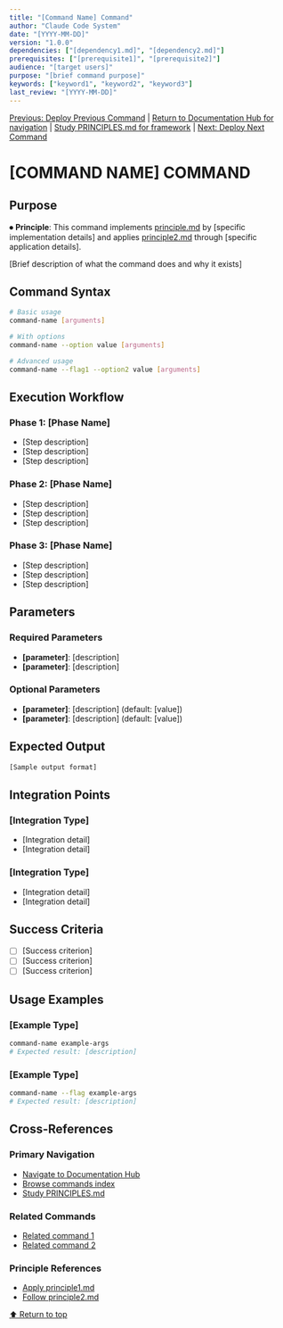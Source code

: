 ```yaml
---
title: "[Command Name] Command"
author: "Claude Code System"
date: "[YYYY-MM-DD]"
version: "1.0.0"
dependencies: ["[dependency1.md]", "[dependency2.md]"]
prerequisites: ["[prerequisite1]", "[prerequisite2]"]
audience: "[target users]"
purpose: "[brief command purpose]"
keywords: ["keyword1", "keyword2", "keyword3"]
last_review: "[YYYY-MM-DD]"
---
```


[Previous: Deploy Previous Command](previous-command.md) | [Return to Documentation Hub for navigation](../index.md) | [Study PRINCIPLES.md for framework](../PRINCIPLES.md) | [Next: Deploy Next Command](next-command.md)

# [COMMAND NAME] COMMAND

## Purpose

⏺ **Principle**: This command implements [principle.md](../principles/principle.md) by [specific implementation details] and applies [principle2.md](../principles/principle2.md) through [specific application details].

[Brief description of what the command does and why it exists]

## Command Syntax

```bash
# Basic usage
command-name [arguments]

# With options
command-name --option value [arguments]

# Advanced usage
command-name --flag1 --option2 value [arguments]
```

## Execution Workflow

### Phase 1: [Phase Name]
- [Step description]
- [Step description]
- [Step description]

### Phase 2: [Phase Name]
- [Step description]
- [Step description]
- [Step description]

### Phase 3: [Phase Name]
- [Step description]
- [Step description]
- [Step description]

## Parameters

### Required Parameters
- **[parameter]**: [description]
- **[parameter]**: [description]

### Optional Parameters
- **[parameter]**: [description] (default: [value])
- **[parameter]**: [description] (default: [value])

## Expected Output

```bash
[Sample output format]
```

## Integration Points

### [Integration Type]
- [Integration detail]
- [Integration detail]

### [Integration Type]
- [Integration detail]
- [Integration detail]

## Success Criteria

- [ ] [Success criterion]
- [ ] [Success criterion]
- [ ] [Success criterion]

## Usage Examples

### [Example Type]
```bash
command-name example-args
# Expected result: [description]
```

### [Example Type]
```bash
command-name --flag example-args
# Expected result: [description]
```

## Cross-References

### Primary Navigation
- [Navigate to Documentation Hub](../index.md)
- [Browse commands index](index.md)
- [Study PRINCIPLES.md](../PRINCIPLES.md)

### Related Commands
- [Related command 1](command1.md)
- [Related command 2](command2.md)

### Principle References
- [Apply principle1.md](../principles/principle1.md)
- [Follow principle2.md](../principles/principle2.md)

[⬆ Return to top](#command-name-command)